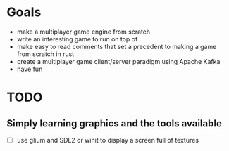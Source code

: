 # Goals
- make a multiplayer game engine from scratch 
- write an interesting game to run on top of 
- make easy to read comments that set a precedent to making a game from scratch in rust
- create a multiplayer game client/server paradigm using Apache Kafka
- have fun
# TODO
## Simply learning graphics and the tools available
- [ ] use glium and SDL2 or winit to display a screen full of textures
